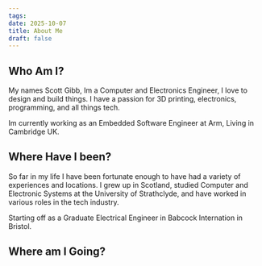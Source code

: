 ```yaml
---
tags:
date: 2025-10-07
title: About Me
draft: false
---
```



## Who Am I?

My names Scott Gibb, Im a Computer and Electronics Engineer, I love to design and build things. I have a passion for 3D printing, electronics, programming, and all things tech.

Im currently working as an Embedded Software Engineer at Arm, Living in Cambridge UK.

## Where Have I been?

So far in my life I have been fortunate enough to have had a variety of experiences and locations. I grew up in Scotland, studied Computer and Electronic Systems at the University of Strathclyde, and have worked in various roles in the tech industry.

Starting off as a Graduate Electrical Engineer in Babcock Internation in Bristol.

## Where am I Going?

